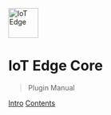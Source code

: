 <img src="https://iot-edge.github.io/iot-edge-docs/_media/iot-edge-green-bg-100.png" alt="IoT Edge" width="60"/>

# IoT Edge Core

> Plugin Manual

[Intro](#introduction)
[Contents](#contents)